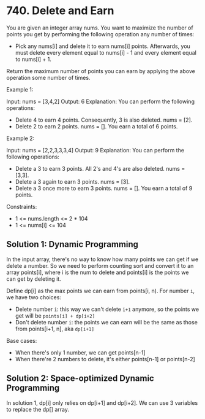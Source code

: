 # 740. Delete and Earn
You are given an integer array nums. You want to maximize the number of points you get by performing the following operation any number of times:

* Pick any nums[i] and delete it to earn nums[i] points. Afterwards, you must delete every element equal to nums[i] - 1 and every element equal to nums[i] + 1.

Return the maximum number of points you can earn by applying the above operation some number of times.

Example 1:

Input: nums = [3,4,2]
Output: 6
Explanation: You can perform the following operations:
- Delete 4 to earn 4 points. Consequently, 3 is also deleted. nums = [2].
- Delete 2 to earn 2 points. nums = [].
You earn a total of 6 points.

Example 2:

Input: nums = [2,2,3,3,3,4]
Output: 9
Explanation: You can perform the following operations:
- Delete a 3 to earn 3 points. All 2's and 4's are also deleted. nums = [3,3].
- Delete a 3 again to earn 3 points. nums = [3].
- Delete a 3 once more to earn 3 points. nums = [].
You earn a total of 9 points.

Constraints:

* 1 <= nums.length <= 2 * 104
* 1 <= nums[i] <= 104

## Solution 1: Dynamic Programming
In the input array, there's no way to know how many points we can get if we delete a number. So we need to perform counting sort and convert it to an array points[i], where i is the num to delete and points[i] is the points we can get by deleting it.

Define dp[i] as the max points we can earn from points[i, n). For number `i`, we have two choices:

* Delete number `i`: this way we can't delete `i+1` anymore, so the points we get will be `points[i] + dp[i+2]`
* Don't delete number `i`: the points we can earn will be the same as those from points[i+1, n], aka `dp[i+1]`

Base cases:

* When there's only 1 number, we can get points[n-1]
* When there're 2 numbers to delete, it's either points[n-1] or points[n-2]

## Solution 2: Space-optimized Dynamic Programming
In solution 1, dp[i] only relies on dp[i+1] and dp[i+2]. We can use 3 variables to replace the dp[] array.